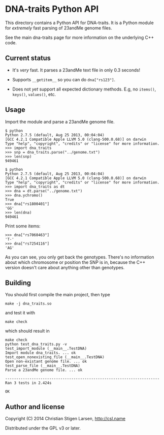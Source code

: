 DNA-traits Python API
=====================

This directory contains a Python API for DNA-traits.  It is a Python module
for *extremely* fast parsing of 23andMe genome files.

See the main dna-traits page for more information on the underlying C++
code.

Current status
--------------

  * It's _very_ fast. It parses a 23andMe text file in only 0.3 seconds!

  * Supports `__getitem__` so you can do `dna["rs123"]`.

  * Does not _yet_ support all expected dictionary methods. E.g, no
    `items()`, `keys()`, `values()`, etc.

Usage
-----

Import the module and parse a 23andMe genome file.

    $ python
    Python 2.7.5 (default, Aug 25 2013, 00:04:04)
    [GCC 4.2.1 Compatible Apple LLVM 5.0 (clang-500.0.68)] on darwin
    Type "help", "copyright", "credits" or "license" for more information.
    >>> import dna_traits
    >>> snp = dna_traits.parse("../genome.txt")
    >>> len(snp)
    949461

    $ python
    Python 2.7.5 (default, Aug 25 2013, 00:04:04)
    [GCC 4.2.1 Compatible Apple LLVM 5.0 (clang-500.0.68)] on darwin
    Type "help", "copyright", "credits" or "license" for more information.
    >>> import dna_traits as dt
    >>> dna = dt.parse("../genome.txt")
    >>> dna.ychromo()
    True
    >>> dna["rs1800401"]
    'GG'
    >>> len(dna)
    949461

Print some items:

    >>> dna["rs7060463"]
    'T-'
    >>> dna["rs7254116"]
    'AG'

As you can see, you only get back the genotypes.  There's no information
about which chromosome or position the SNP is in, because the C++ version
doesn't care about anything other than genotypes.

Building
--------

You should first compile the main project, then type

    make -j dna_traits.so

and test it with

    make check

which should result in

    make check
    python test_dna_traits.py -v
    test_import_module (__main__.TestDNA)
    Import module dna_traits. ... ok
    test_open_nonexisting_file (__main__.TestDNA)
    Open non-existant genome file. ... ok
    test_parse_file (__main__.TestDNA)
    Parse a 23andMe genome file. ... ok

    ----------------------------------------------------------------------
    Ran 3 tests in 2.424s

    OK

Author and license
------------------
Copyright (C) 2014 Christian Stigen Larsen,
http://csl.name

Distributed under the GPL v3 or later.
